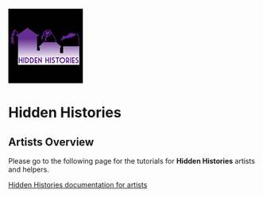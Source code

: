 ![Hidden Histories Logo](/images/hiddenhistories-logo.png)
# Hidden Histories

## Artists Overview

Please go to the following page for the tutorials for **Hidden Histories** artists and helpers.

[Hidden Histories documentation for artists](http://hiddenhistoriesjtown.org/documentation/#!index.md)
